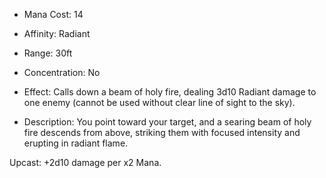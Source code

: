 - Mana Cost: 14
    
- Affinity: Radiant
    
- Range: 30ft
    
- Concentration: No
    
- Effect: Calls down a beam of holy fire, dealing 3d10 Radiant damage to one enemy (cannot be used without clear line of sight to the sky).
    
- Description: You point toward your target, and a searing beam of holy fire descends from above, striking them with focused intensity and erupting in radiant flame.
    

Upcast: +2d10 damage per x2 Mana.